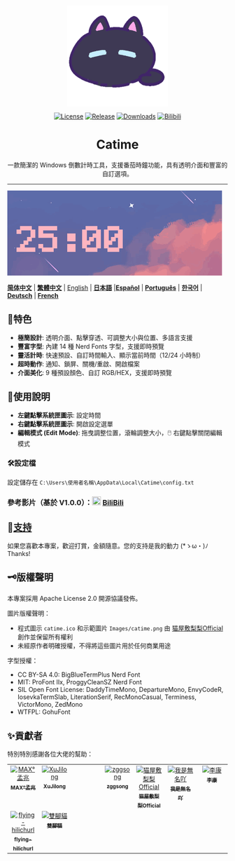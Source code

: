 <p align="center">
<a href="https://github.com/vladelaina/Catime" target="_blank">
<img align="center" alt="catime" width="230" src="../Images/catime.png" />
</a>
</p>

<p align="center">
  <a href="https://github.com/vladelaina/Catime/blob/main/LICENSE"><img alt="License" src="https://img.shields.io/github/license/vladelaina/Catime" /></a>
  <a href="https://github.com/vladelaina/Catime/releases/latest"><img alt="Release" src="https://img.shields.io/github/release/vladelaina/Catime.svg" /></a>
  <a href="https://github.com/vladelaina/Catime/releases"><img alt="Downloads" src="https://img.shields.io/github/downloads/vladelaina/Catime/total" /></a>
  <a href="https://space.bilibili.com/1862395225"><img alt="Bilibili" src="https://img.shields.io/badge/Bilibili-space-ff69b4?logo=bilibili" /></a>
</p>

<h1 align="center">Catime</h1>

<p align="center">一款簡潔的 Windows 倒數計時工具，支援番茄時鐘功能，具有透明介面和豐富的自訂選項。</p>

---

![Catime](../Images/catime.gif)

  [**简体中文**](../README.md) |  [**繁體中文**](README_zh-hant.md) | [English](README-en.md) | [**日本語**](README_ja.md) |[**Español**](README_es.md) | [**Português**](README_pt-br.md) | [**한국어**](README_ko-kr.md) | [**Deutsch**](README_de.md) | [**French**](README_fr.md)

## 🌟特色

- **極簡設計**: 透明介面、點擊穿透、可調整大小與位置、多語言支援
- **豐富字型**: 內建 14 種 Nerd Fonts 字型，支援即時預覽
- **靈活計時**: 快速預設、自訂時間輸入、顯示當前時間（12/24 小時制）
- **超時動作**: 通知、鎖屏、關機/重啟、開啟檔案
- **介面美化**: 9 種預設顏色、自訂 RGB/HEX，支援即時預覽

## 📑使用說明

- **左鍵點擊系統匣圖示**: 設定時間
- **右鍵點擊系統匣圖示**: 開啟設定選單
- **編輯模式 (Edit Mode)**: 拖曳調整位置，滾輪調整大小，🖱️ 右鍵點擊關閉編輯模式

### 🛠️設定檔
設定儲存在 `C:\Users\使用者名稱\AppData\Local\Catime\config.txt`

### 參考影片（基於 V1.0.0）：<img src="https://www.bilibili.com/favicon.ico" width="20" height="20"> [BiliBili](https://www.bilibili.com/video/BV1ztFeeQEYP)

## 💖[支持](../support.md)

如果您喜歡本專案，歡迎打賞，金額隨意。您的支持是我的動力 (*ゝω・)ﾉ Thanks!

## 🗝️版權聲明

本專案採用 Apache License 2.0 開源協議發佈。

圖片版權聲明：
- 程式圖示 `catime.ico` 和示範圖片 `Images/catime.png` 由 [猫屋敷梨梨Official](https://space.bilibili.com/26087398) 創作並保留所有權利
- 未經原作者明確授權，不得將這些圖片用於任何商業用途

字型授權：
- CC BY-SA 4.0: BigBlueTermPlus Nerd Font
- MIT: ProFont IIx, ProggyCleanSZ Nerd Font
- SIL Open Font License: DaddyTimeMono, DepartureMono, EnvyCodeR, IosevkaTermSlab, LiterationSerif, RecMonoCasual, Terminess, VictorMono, ZedMono
- WTFPL: GohuFont

## ✨貢獻者 

特別特別感謝各位大佬的幫助：
<table>
  <tbody>
    <tr>
      <td align="center" valign="top" width="14.28%"><a href="https://github.com/MadMaxChow"><img src="https://avatars.githubusercontent.com/u/13810505?v=4" width="100px;" alt="MAX°孟兆"/><br /><sub><b>MAX°孟兆</b></sub></a><br /></td>
      <td align="center" valign="top" width="14.28%"><a href="https://github.com/sumruler"><img src="https://avatars.githubusercontent.com/u/56953545?v=4" width="100px;" alt="XuJilong"/><br /><sub><b>XuJilong</b></sub></a><br /></td>
      <td width="14.28%"></td>
      <td align="center" valign="top" width="14.28%"><a href="https://github.com/ZGGSONG"><img src="https://avatars.githubusercontent.com/u/49741009?v=4" width="100px;" alt="zggsong"/><br /><sub><b>zggsong</b></sub></a><br /></td>
      <td align="center" valign="top" width="14.28%"><a href="https://space.bilibili.com/26087398"><img src="https://i1.hdslb.com/bfs/face/af55083fafbabb7815b09c32adca94139b3ab3f8.webp@240w_240h_1c_1s_!web-avatar-space-header.avif" width="100px;" alt="猫屋敷梨梨Official"/><br /><sub><b>猫屋敷梨梨Official</b></sub></a><br /></td>
      <td align="center" valign="top" width="14.28%"><a href="https://space.bilibili.com/1708573954"><img src="https://i1.hdslb.com/bfs/face/7fe7cfba25dd086f9b4dbb8433b5db237a5ff98b.jpg@240w_240h_1c_1s_!web-avatar-space-header.avif" width="100px;" alt="我是無名吖"/><br /><sub><b>我是無名吖</b></sub></a><br /></td>
      <td align="center" valign="top" width="14.28%"><a href="https://space.bilibili.com/475437261"><img src="https://i0.hdslb.com/bfs/face/a52c54f0098602b2934d828222aaf3895b06c9ec.jpg@240w_240h_1c_1s_!web-avatar-space-header.avif" width="100px;" alt="李康"/><br /><sub><b>李康</b></sub></a><br /></td>
    </tr>
    <tr>
      <td align="center" valign="top" width="14.28%"><a href="https://github.com/flying-hilichurl"><img src="https://avatars.githubusercontent.com/u/187168840?v=4" width="100px;" alt="flying-hilichurl"/><br /><sub><b>flying-hilichurl</b></sub></a><br /></td>
      <td align="center" valign="top" width="14.28%"><a href="https://space.bilibili.com/161061562"><img src="https://i1.hdslb.com/bfs/face/ffbffc12d4cb51d158210f26f45bb1b369eaf730.jpg@240w_240h_1c_1s_!web-avatar-space-header.avif" width="100px;" alt="雙腳貓"/><br /><sub><b>雙腳貓</b></sub></a><br /></td>
  </tbody>
</table>
